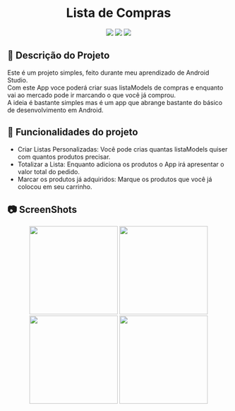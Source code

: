 <h1 align="center"> Lista de Compras </h1>
<p align="center">
<img src="https://user-images.githubusercontent.com/99930836/182484747-e58186bb-b506-46f9-994c-6fa44820e24c.PNG"/>
<img src="https://user-images.githubusercontent.com/99930836/182484755-bcc065e1-d5b3-45ca-91be-95b59723988c.PNG"/>
<img src="https://user-images.githubusercontent.com/99930836/182484762-7b9b9817-dc05-4c06-b162-778a17084622.PNG"/>
</p>


## :memo: Descrição do Projeto
Este é um projeto simples, feito durante meu aprendizado de Android Studio.<br>
Com este App voce poderá criar suas listaModels de compras e enquanto vai ao mercado pode ir marcando o que você já comprou.<br>
A ideia é bastante simples mas é um app que abrange bastante do básico de desenvolvimento em Android.<br>



## :hammer: Funcionalidades do projeto

- Criar Listas Personalizadas: Você pode crias quantas listaModels quiser com quantos produtos precisar.
- Totalizar a Lista: Enquanto adiciona os produtos o App irá apresentar o valor total do pedido.
- Marcar os produtos já adquiridos: Marque os produtos que você já colocou em seu carrinho.

## :camera: ScreenShots

<p align="center">
<img width="200px" src="https://user-images.githubusercontent.com/99930836/183124038-7d297130-7c83-47a1-adc3-6edfe84dc88a.png"/>
<img width="200px" src="https://user-images.githubusercontent.com/99930836/183124047-0e8a28cb-4468-424e-8e93-785fb6e7ab7a.png"/>
<img width="200px" src="https://user-images.githubusercontent.com/99930836/183124057-49e33c50-49be-4474-bd7d-f8b143836535.png"/>
<img width="200px" src="https://user-images.githubusercontent.com/99930836/183124066-9719df0f-6a47-49c3-9192-50ae84bdbe53.png"/>
</p>

